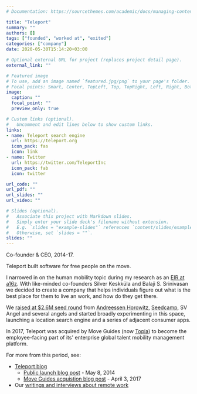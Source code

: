 ```yaml
---
# Documentation: https://sourcethemes.com/academic/docs/managing-content/

title: "Teleport"
summary: ""
authors: []
tags: ["founded", "worked at", "exited"]
categories: ["company"]
date: 2020-05-30T15:14:20+03:00

# Optional external URL for project (replaces project detail page).
external_link: ""

# Featured image
# To use, add an image named `featured.jpg/png` to your page's folder.
# Focal points: Smart, Center, TopLeft, Top, TopRight, Left, Right, BottomLeft, Bottom, BottomRight.
image:
  caption: ""
  focal_point: ""
  preview_only: true

# Custom links (optional).
#   Uncomment and edit lines below to show custom links.
links:
- name: Teleport search engine
  url: https://teleport.org
  icon_pack: fas
  icon: link
- name: Twitter
  url: https://twitter.com/TeleportInc
  icon_pack: fab
  icon: twitter

url_code: ""
url_pdf: ""
url_slides: ""
url_video: ""

# Slides (optional).
#   Associate this project with Markdown slides.
#   Simply enter your slide deck's filename without extension.
#   E.g. `slides = "example-slides"` references `content/slides/example-slides.md`.
#   Otherwise, set `slides = ""`.
slides: ""
---
```

Co-founder & CEO, 2014-17.

Teleport built software for free people on the move.

I narrowed in on the human mobility topic during my research as an [EIR at a16z](/project/a16z). With like-minded co-founders Silver Keskküla and Balaji S. Srinivasan we decided to create a company that helps individuals figure out what is the best place for them to live an work, and how do they get there.

We [raised at $2.6M seed round](https://techcrunch.com/2014/09/08/teleport-2/) from [Andreessen Horowitz](/project/a16z), [Seedcamp](/project/seedcamp), SV Angel and several angels and started broadly experimenting in this space, launching a location search engine and a series of adjacent consumer apps.

In 2017, Teleport was acquired by Move Guides (now [Topia](/project/topia)) to become the employee-facing part of its' enterprise global talent mobility management platform.

For more from this period, see:
* [Teleport blog](https://teleport.org/blog/)
  * [Public launch blog post][1] - May 8, 2014
  * [Move Guides acquistion blog post][2] - April 3, 2017
* Our [writings and interviews about remote work](https://teleport.org/remote/)



[1]: https://teleport.org/blog/2014/05/welcome/
[2]: https://teleport.org/blog/2017/04/teleport-a-move-guides-company/
